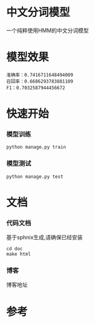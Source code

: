 # 中文分词模型
一个纯粹使用HMM的中文分词模型

# 模型效果

    准确率：0.7416711648494009
    召回率：0.6686293783881109
    F1：0.7032587944456672

# 快速开始
### 模型训练

    python manage.py train

### 模型测试

    python manage.py test

# 文档
### 代码文档
基于sphnix生成,请确保已经安装

    cd doc
    make html

### 博客
博客地址

# 参考